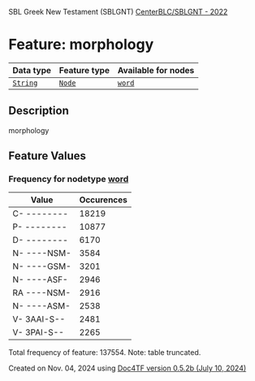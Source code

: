 SBL Greek New Testament (SBLGNT) [CenterBLC/SBLGNT - 2022](https://github.com/CenterBLC/SBLGNT)
# Feature: morphology
Data type|Feature type|Available for nodes
---|---|---
[`String`](featuresbydatatype.md#string)|[`Node`](featuresbytype.md#node)| [`word`](featuresbynodetype.md#word) 
## Description
morphology
## Feature Values
### Frequency for nodetype [word](featuresbynodetype.md#word)
Value|Occurences
---|---
C- --------|18219
P- --------|10877
D- --------|6170
N- ----NSM-|3584
N- ----GSM-|3201
N- ----ASF-|2946
RA ----NSM-|2916
N- ----ASM-|2538
V- 3AAI-S--|2481
V- 3PAI-S--|2265

Total frequency of feature: 137554. Note: table truncated.
  

Created on Nov. 04, 2024 using [Doc4TF version 0.5.2b (July 10, 2024)](https://github.com/tonyjurg/Doc4TF/blob/main/CreateFeatureDoc.ipynb) 